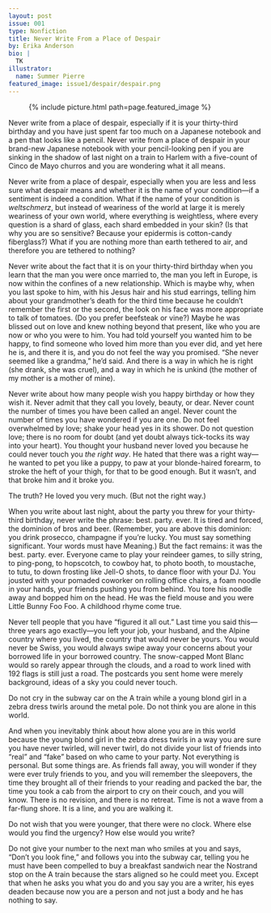 ```yaml
---
layout: post
issue: 001
type: Nonfiction
title: Never Write From a Place of Despair
by: Erika Anderson
bio: |
  TK
illustrator:
  name: Summer Pierre
featured_image: issue1/despair/despair.png
---
```


<figure class="middle small">
{% include picture.html path=page.featured_image %}
</figure>

Never write from a place of despair, especially if it is your thirty-third birthday and you have just spent far too much on a Japanese notebook and a pen that looks like a pencil. Never write from a place of despair in your brand-new Japanese notebook with your pencil-looking pen if you are sinking in the shadow of last night on a train to Harlem with a five-count of Cinco de Mayo churros and you are wondering what it all means.

Never write from a place of despair, especially when you are less and less sure what despair means and whether it is the name of your condition—if a sentiment is indeed a condition. What if the name of your condition is <i>weltschmerz</i>, but instead of weariness of the world at large it is merely weariness of your own world, where everything is weightless, where every question is a shard of glass, each shard embedded in your skin? (Is that why you are so sensitive? Because your epidermis is cotton-candy fiberglass?) What if you are nothing more than earth tethered to air, and therefore you are tethered to nothing?

Never write about the fact that it is on your thirty-third birthday when you learn that the man you were once married to, the man you left in Europe, is now within the confines of a new relationship. Which is maybe why, when you last spoke to him, with his Jesus hair and his stud earrings, telling him about your grandmother’s death for the third time because he couldn’t remember the first or the second, the look on his face was more appropriate to talk of tomatoes. (Do you prefer beefsteak or vine?) Maybe he was blissed out on love and knew nothing beyond that present, like who you are now or who you were to him. You had told yourself you wanted him to be happy, to find someone who loved him more than you ever did, and yet here he is, and there it is, and you do not feel the way you promised. “She never seemed like a grandma,” he’d said. And there is a way in which he is right (she drank, she was cruel), and a way in which he is unkind (the mother of my mother is a mother of mine).

Never write about how many people wish you happy birthday or how they wish it. Never admit that they call you lovely, beauty, or dear. Never count the number of times you have been called an angel. Never count the number of times you have wondered if you are one. Do not feel overwhelmed by love; shake your head yes in its shower. Do not question love; there is no room for doubt (and yet doubt always tick-tocks its way into your heart). You thought your husband never loved you because he could never touch you <em>the right way</em>. He hated that there was a right way—he wanted to pet you like a puppy, to paw at your blonde-haired forearm, to stroke the heft of your thigh, for that to be good enough. But it wasn’t, and that broke him and it broke you.

The truth? He loved you very much. (But not the right way.)

When you write about last night, about the party you threw for your thirty-third birthday, never write the phrase: best. party. ever. It is tired and forced, the dominion of bros and beer. (Remember, you are above this dominion: you drink prosecco, champagne if you’re lucky. You must say something significant. Your words must have Meaning.) But the fact remains: it was the best. party. ever. Everyone came to play your reindeer games, to silly string, to ping-pong, to hopscotch, to cowboy hat, to photo booth, to moustache, to tutu, to down frosting like Jell-O shots, to dance floor with your DJ. You jousted with your pomaded coworker on rolling office chairs, a foam noodle in your hands, your friends pushing you from behind. You tore his noodle away and bopped him on the head. He was the field mouse and you were Little Bunny Foo Foo. A childhood rhyme come true. 

Never tell people that you have “figured it all out.” Last time you said this—three years ago exactly—you left your job, your husband, and the Alpine country where you lived, the country that would never be yours. You would never be Swiss, you would always swipe away your concerns about your borrowed life in your borrowed country. The snow-capped Mont Blanc would so rarely appear through the clouds, and a road to work lined with 192 flags is still just a road. The postcards you sent home were merely background, ideas of a sky you could never touch. 

Do not cry in the subway car on the A train while a young blond girl in a zebra dress twirls around the metal pole. Do not think you are alone in this world. 

And when you inevitably think about how alone you are in this world because the young blond girl in the zebra dress twirls in a way you are sure you have never twirled, will never twirl, do not divide your list of friends into “real” and “fake” based on who came to your party. Not everything is personal. But some things are. As friends fall away, you will wonder if they were ever truly friends to you, and you will remember the sleepovers, the time they brought all of their friends to your reading and packed the bar, the time you took a cab from the airport to cry on their couch, and you will know. There is no revision, and there is no retreat. Time is not a wave from a far-flung shore. It is a line, and you are walking it.

Do not wish that you were younger, that there were no clock. Where else would you find the urgency? How else would you write?

Do not give your number to the next man who smiles at you and says, “Don’t you look fine,” and follows you into the subway car, telling you he must have been compelled to buy a breakfast sandwich near the Nostrand stop on the A train because the stars aligned so he could meet you. Except that when he asks you what you do and you say you are a writer, his eyes deaden because now you are a person and not just a body and he has nothing to say.